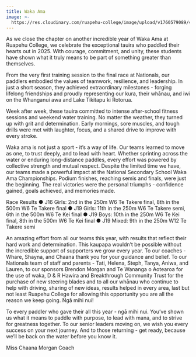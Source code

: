 ```yaml
---
title: Waka Ama
image: >-
  https://res.cloudinary.com/ruapehu-college/image/upload/v1760579089/486031656_1087167489882731_538478890809003271_n_ohhfw1.jpg
---
```


As we close the chapter on another incredible year of Waka Ama at Ruapehu College, we celebrate the exceptional tauira who paddled their hearts out in 2025. With courage, commitment, and unity, these students have shown what it truly means to be part of something greater than themselves.

From the very first training session to the final race at Nationals, our paddlers embodied the values of teamwork, resilience, and leadership. In just a short season, they achieved extraordinary milestones - forging lifelong friendships and proudly representing our kura, their whānau, and iwi on the Whanganui awa and Lake Tikitapu ki Rotorua.

Week after week, these tauira committed to intense after-school fitness sessions and weekend water training. No matter the weather, they turned up with grit and determination. Early mornings, sore muscles, and tough drills were met with laughter, focus, and a shared drive to improve with every stroke.

Waka ama is not just a sport - it’s a way of life. Our teams learned to move as one, to trust deeply, and to lead with heart. Whether sprinting across the water or enduring long-distance paddles, every effort was powered by collective strength and mutual respect.
Despite the limited time we have, our teams made a powerful impact at the National Secondary School Waka Ama Championships. Podium finishes, reaching semis and finals, were just the beginning. The real victories were the personal triumphs - confidence gained, goals achieved, and memories made.

Race Results
●	J16 Girls: 2nd in the 250m W6 Te Takere final, 8th in the 500m W6 Te Takere final
●	J19 Girls: 11th in the 250m W6 Te Takere semi, 6th in the 500m W6 Te Kei final
●	J19 Boys: 10th in the 250m W6 Te Kei final, 8th in the 500m W6 Te Kei final
●	J19 Mixed: 9th in the 250m W12 Te Takere semi

An amazing effort from all our teams this year, with results that reflect their hard work and determination.
This kaupapa wouldn’t be possible without the incredible support of supporters we grow every year. To our coaches - Whare, Shayna, and Chaana thank you for your guidance and belief. To our Nationals team of staff and parents - Tati, Helena, Steph, Tanya, Aniwa, and Lauren, to our sponsors Brendon Morgan and Te Wananga o Aotearoa for the use of waka, D & R Hawira and Breakthrough Community Trust for the purchase of new steering blades and to all our whānau who continue to help with driving, sharing of new ideas, results  helped in every area, last but not least Ruapehu College for allowing this opportunity you are all the reason we keep going. Ngā mihi nui!

To every paddler who gave their all this year - ngā mihi nui. You’ve shown us what it means to paddle with purpose, to lead with mana, and to strive for greatness together. To our senior leaders moving on, we wish you every success on your next journey. And to those returning - get ready, because we’ll be back on the water before you know it.

Miss Chaana Morgan
Coach
